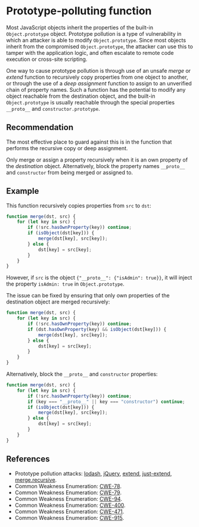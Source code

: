 # Prototype-polluting function
Most JavaScript objects inherit the properties of the built-in `Object.prototype` object. Prototype pollution is a type of vulnerability in which an attacker is able to modify `Object.prototype`. Since most objects inherit from the compromised `Object.prototype`, the attacker can use this to tamper with the application logic, and often escalate to remote code execution or cross-site scripting.

One way to cause prototype pollution is through use of an unsafe *merge* or *extend* function to recursively copy properties from one object to another, or through the use of a *deep assignment* function to assign to an unverified chain of property names. Such a function has the potential to modify any object reachable from the destination object, and the built-in `Object.prototype` is usually reachable through the special properties `__proto__` and `constructor.prototype`.


## Recommendation
The most effective place to guard against this is in the function that performs the recursive copy or deep assignment.

Only merge or assign a property recursively when it is an own property of the *destination* object. Alternatively, block the property names `__proto__` and `constructor` from being merged or assigned to.


## Example
This function recursively copies properties from `src` to `dst`:


```javascript
function merge(dst, src) {
    for (let key in src) {
        if (!src.hasOwnProperty(key)) continue;
        if (isObject(dst[key])) {
            merge(dst[key], src[key]);
        } else {
            dst[key] = src[key];
        }
    }
}

```
However, if `src` is the object `{"__proto__": {"isAdmin": true}}`, it will inject the property `isAdmin: true` in `Object.prototype`.

The issue can be fixed by ensuring that only own properties of the destination object are merged recursively:


```javascript
function merge(dst, src) {
    for (let key in src) {
        if (!src.hasOwnProperty(key)) continue;
        if (dst.hasOwnProperty(key) && isObject(dst[key])) {
            merge(dst[key], src[key]);
        } else {
            dst[key] = src[key];
        }
    }
}

```
Alternatively, block the `__proto__` and `constructor` properties:


```javascript
function merge(dst, src) {
    for (let key in src) {
        if (!src.hasOwnProperty(key)) continue;
        if (key === "__proto__" || key === "constructor") continue;
        if (isObject(dst[key])) {
            merge(dst[key], src[key]);
        } else {
            dst[key] = src[key];
        }
    }
}

```

## References
* Prototype pollution attacks: [lodash](https://hackerone.com/reports/380873), [jQuery](https://hackerone.com/reports/454365), [extend](https://hackerone.com/reports/381185), [just-extend](https://hackerone.com/reports/430291), [merge.recursive](https://hackerone.com/reports/381194).
* Common Weakness Enumeration: [CWE-78](https://cwe.mitre.org/data/definitions/78.html).
* Common Weakness Enumeration: [CWE-79](https://cwe.mitre.org/data/definitions/79.html).
* Common Weakness Enumeration: [CWE-94](https://cwe.mitre.org/data/definitions/94.html).
* Common Weakness Enumeration: [CWE-400](https://cwe.mitre.org/data/definitions/400.html).
* Common Weakness Enumeration: [CWE-471](https://cwe.mitre.org/data/definitions/471.html).
* Common Weakness Enumeration: [CWE-915](https://cwe.mitre.org/data/definitions/915.html).
